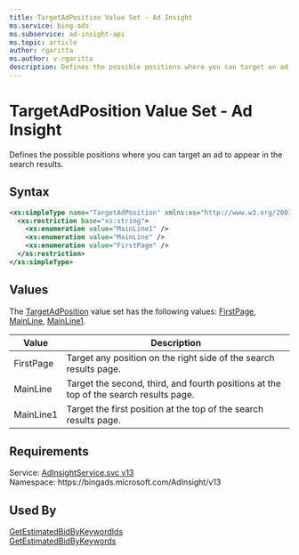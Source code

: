 ```yaml
---
title: TargetAdPosition Value Set - Ad Insight
ms.service: bing-ads
ms.subservice: ad-insight-api
ms.topic: article
author: rgaritta
ms.author: v-rgaritta
description: Defines the possible positions where you can target an ad to appear in the search results.
---
```

# TargetAdPosition Value Set - Ad Insight
Defines the possible positions where you can target an ad to appear in the search results.

## Syntax
```xml
<xs:simpleType name="TargetAdPosition" xmlns:xs="http://www.w3.org/2001/XMLSchema">
  <xs:restriction base="xs:string">
    <xs:enumeration value="MainLine1" />
    <xs:enumeration value="MainLine" />
    <xs:enumeration value="FirstPage" />
  </xs:restriction>
</xs:simpleType>
```

## <a name="values"></a>Values

The [TargetAdPosition](targetadposition.md) value set has the following values: [FirstPage](#firstpage), [MainLine](#mainline), [MainLine1](#mainline1).

|Value|Description|
|-----------|---------------|
|<a name="firstpage"></a>FirstPage|Target any position on the right side of the search results page.|
|<a name="mainline"></a>MainLine|Target the second, third, and fourth positions at the top of the search results page.|
|<a name="mainline1"></a>MainLine1|Target the first position at the top of the search results page.|

## Requirements
Service: [AdInsightService.svc v13](https://adinsight.api.bingads.microsoft.com/Api/Advertiser/AdInsight/v13/AdInsightService.svc)  
Namespace: https\://bingads.microsoft.com/AdInsight/v13  

## Used By
[GetEstimatedBidByKeywordIds](getestimatedbidbykeywordids.md)  
[GetEstimatedBidByKeywords](getestimatedbidbykeywords.md)  

